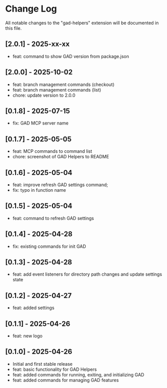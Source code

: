 # Change Log

All notable changes to the "gad-helpers" extension will be documented in this file.

## [2.0.1] - 2025-xx-xx

- feat: command to show GAD version from package.json

## [2.0.0] - 2025-10-02

- feat: branch management commands (checkout)
- feat: branch management commands (list)
- chore: update version to 2.0.0

## [0.1.8] - 2025-07-15

- fix: GAD MCP server name

## [0.1.7] - 2025-05-05

- feat: MCP commands to command list
- chore: screenshot of GAD Helpers to README

## [0.1.6] - 2025-05-04

- feat: improve refresh GAD settings command;
- fix: typo in function name

## [0.1.5] - 2025-05-04

- feat: command to refresh GAD settings

## [0.1.4] - 2025-04-28

- fix: existing commands for init GAD

## [0.1.3] - 2025-04-28

- feat: add event listeners for directory path changes and update settings state

## [0.1.2] - 2025-04-27

- feat: added settings

## [0.1.1] - 2025-04-26

- feat: new logo

## [0.1.0] - 2025-04-26

- Initial and first stable release
- feat: basic functionality for GAD Helpers
- feat: added commands for running, exiting, and initializing GAD
- feat: added commands for managing GAD features
